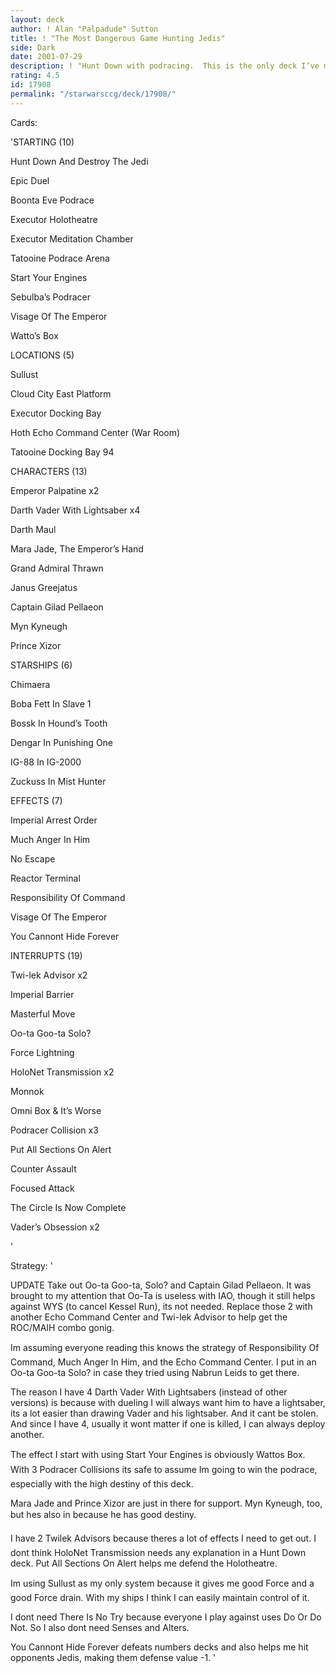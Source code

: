 ```yaml
---
layout: deck
author: ! Alan "Palpadude" Sutton
title: ! "The Most Dangerous Game Hunting Jedis"
side: Dark
date: 2001-07-29
description: ! "Hunt Down with podracing.  This is the only deck I’ve made that hasnt lost in a tournament."
rating: 4.5
id: 17908
permalink: "/starwarsccg/deck/17908/"
---
```

Cards: 

'STARTING (10)

Hunt Down And Destroy The Jedi

Epic Duel

Boonta Eve Podrace

Executor Holotheatre

Executor Meditation Chamber

Tatooine Podrace Arena

Start Your Engines

Sebulba’s Podracer

Visage Of The Emperor

Watto’s Box


LOCATIONS (5)

Sullust

Cloud City East Platform

Executor Docking Bay

Hoth Echo Command Center (War Room)

Tatooine Docking Bay 94


CHARACTERS (13)

Emperor Palpatine x2

Darth Vader With Lightsaber x4

Darth Maul

Mara Jade, The Emperor’s Hand

Grand Admiral Thrawn

Janus Greejatus

Captain Gilad Pellaeon

Myn Kyneugh

Prince Xizor


STARSHIPS (6)

Chimaera

Boba Fett In Slave 1

Bossk In Hound’s Tooth

Dengar In Punishing One

IG-88 In IG-2000

Zuckuss In Mist Hunter


EFFECTS (7)

Imperial Arrest Order

Much Anger In Him

No Escape

Reactor Terminal

Responsibility Of Command

Visage Of The Emperor

You Cannont Hide Forever


INTERRUPTS (19)

Twi-lek Advisor x2

Imperial Barrier

Masterful Move

Oo-ta Goo-ta Solo?

Force Lightning

HoloNet Transmission x2

Monnok

Omni Box & It’s Worse

Podracer Collision x3

Put All Sections On Alert

Counter Assault

Focused Attack

The Circle Is Now Complete

Vader’s Obsession x2

'

Strategy: '

UPDATE Take out Oo-ta Goo-ta, Solo? and Captain Gilad Pellaeon.  It was brought to my attention that Oo-Ta is useless with IAO, though it still helps against WYS (to cancel Kessel Run), its not needed.  Replace those 2 with another Echo Command Center and Twi-lek Advisor to help get the ROC/MAIH combo gonig.




Im assuming everyone reading this knows the strategy of Responsibility Of Command, Much Anger In Him, and the Echo Command Center. I put in an Oo-ta Goo-ta Solo? in case they tried using Nabrun Leids to get there. 


The reason I have 4 Darth Vader With Lightsabers (instead of other versions) is because with dueling I will always want him to have a lightsaber, its a lot easier than drawing Vader and his lightsaber. And it cant be stolen. And since I have 4, usually it wont matter if one is killed, I can always deploy another. 


The effect I start with using Start Your Engines is obviously Wattos Box. With 3 Podracer Collisions its safe to assume Im going to win the podrace, especially with the high destiny of this deck. 


Mara Jade and Prince Xizor are just in there for support.  Myn Kyneugh, too, but hes also in because he has good destiny.


I have 2 Twilek Advisors because theres a lot of effects I need to get out. I dont think HoloNet Transmission needs any explanation in a Hunt Down deck. Put All Sections On Alert helps me defend the Holotheatre. 


Im using Sullust as my only system because it gives me good Force and a good Force drain. With my ships I think I can easily maintain control of it. 


I dont need There Is No Try because everyone I play against uses Do Or Do Not.  So I also dont need Senses and Alters.


You Cannont Hide Forever defeats numbers decks and also helps me hit opponents Jedis, making them defense value -1.  '

